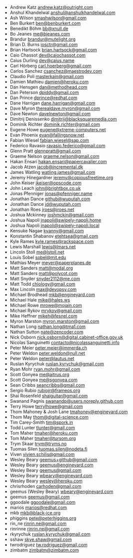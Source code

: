 * Andrew Katz <andrew.katz@outright.com>
* Anshul Khandelwal <anshul@anshulkhandelwal.com>
* Ash Wilson <smashwilson@gmail.com>
* Ben Burkert <ben@benburkert.com>
* Benedikt Böhm <bb@xnull.de>
* Bo Jeanes <me@bjeanes.com>
* Brandur <brandur@mutelight.org>
* Brian D. Burns <iosctr@gmail.com>
* Brian Hartsock <brian.hartsock@gmail.com>
* Caio Chassot <dev@caiochassot.com>
* Caius Durling <dev@caius.name>
* Carl Hörberg <carl.hoerberg@gmail.com>
* Carlos Sanchez <csanchez@maestrodev.com>
* Claudio Poli <masterkain@gmail.com>
* Damien Mathieu <damien@heroku.com>
* Dan Hensgen <dan@methodhead.com>
* Dan Peterson <dpiddy@gmail.com>
* Dan Prince <dprince@redhat.com>
* Dane Harrigan <dane.harrigan@gmail.com>
* Dave Myron <therealdave.myron@gmail.com>
* Dave Newton <davelnewton@gmail.com>
* Dimitrij Denissenko <dimitrij@blacksquaremedia.com>
* Dominik Richter <dominik.richter@gmail.com>
* Eugene Howe <eugene@xtreme-computers.net>
* Evan Phoenix <evan@fallingsnow.net>
* Fabian Wiesel <fabian.wiesel@sap.com>
* Federico Ravasio <ravasio.federico@gmail.com>
* Glenn Pratt <glennpratt@gmail.com>
* Graeme Nelson <graeme.nelson@gmail.com>
* Hakan Ensari <hakan.ensari@papercavalier.com>
* Jacob Atzen <jacob@incremental.dk>
* James Watling <watling.james@gmail.com>
* Jeremy Hinegardner <jeremy@copiousfreetime.org>
* John Keiser <jkeiser@opscode.com>
* John Leach <john@brightbox.co.uk>
* Jonas Pfenniger <jonas@pfenniger.name>
* Jonathan Dance <github@wuputah.com>
* Jonathan Dance <jd@wuputah.com>
* Jonathan Roes <jroes@jroes.net>
* Joshua Mckinney <joshmckin@gmail.com>
* Joshua Napoli <jnapoli@swipely-napoli.home>
* Joshua Napoli <jnapoli@swipely-napoli.local>
* Kensuke Nagae <kyanny@gmail.com>
* Konstantin Shabanov <etehtsea@gmail.com>
* Kyle Rames <kyle.rames@rackspace.com>
* Lewis Marshall <lewis@lmars.net>
* Lincoln Stoll <me@lstoll.net>
* Louis Sobel <sobel@mit.edu>
* Mathias Meyer <meyer@paperplanes.de>
* Matt Sanders <matt@modal.org>
* Matt Sanders <matt@polycot.com>
* Matt Snyder <snyder2112@me.com>
* Matt Todd <chiology@gmail.com>
* Max Lincoln <max@devopsy.com>
* Michael Brodhead <mkb@engineyard.com>
* Michael Hale <mike@hales.ws>
* Michael Rowe <mrowe@mojain.com>
* Michael Rykov <mrykov@gmail.com>
* Mike Heffner <mikeh@fesnel.com>
* Myron Marston <myron.marston@gmail.com>
* Nathan Long <nathan.long@tma1.com>
* Nathan Sutton <nate@zencoder.com>
* Nick Osborn <nick.osborn@digital.cabinet-office.gov.uk>
* Nicolas Sanguinetti <contacto@nicolassanguinetti.info>
* Peter Meier <peter.meier@immerda.ch>
* Peter Weldon <peter.weldon@null.net>
* Peter Weldon <peter@lautus.net>
* Ruslan Kyrychuk <ruslan.kyrychuk@gmail.com>
* Ryan Mohr <ryan.mohr@gmail.com>
* Scott Gonyea <me@aitrus.org>
* Scott Gonyea <me@sgonyea.com>
* Sean Cribbs <seancribbs@gmail.com>
* Sergio Rubio <rubiojr@frameos.org>
* Shai Rosenfeld <shaiguitar@gmail.com>
* Swanand Pagnis <swanandp@users.noreply.github.com>
* Terry Howe <terrylhowe@gmail.com>
* Thom Mahoney & Josh Lane <tmahoney@engineyard.com>
* Thom May <thom@digital-science.com>
* Tim Carey-Smith <tim@spork.in>
* Todd Lunter <tlunter@gmail.com>
* Tom Maher <tmaher@heroku.com>
* Tom Maher <tmaher@tursom.org>
* Trym Skaar <trym@tryms.no>
* Tuomas Silen <tuomas.silen@nodeta.fi>
* Viven <vivien.schilis@gmail.com>
* Wesley Beary <geemus+github@gmail.com>
* Wesley Beary <geemus@engineyard.com>
* Wesley Beary <geemus@gmail.com>
* Wesley Beary <wbeary@engineyard.com>
* Wesley Beary <wesley@heroku.com>
* chrisrhoden <carhoden@gmail.com>
* geemus (Wesley Beary) <wbeary@engineyard.com>
* geemus <geemus@gmail.com>
* ggoodale <ggoodale@gmail.com>
* marios <marios@redhat.com>
* mkb <mkb@black-ice.org>
* phiggins <pete@peterhiggins.org>
* rin_ne <rinrin.ne@gmail.com>
* rinrinne <rinrin.ne@gmail.com>
* rkyrychuk <ruslan.kyrychuk@gmail.com>
* sshaw <skye.shaw@gmail.com>
* twrodriguez <tw.rodriguez@gmail.com>
* zimbatm <zimbatm@zimbatm.com>